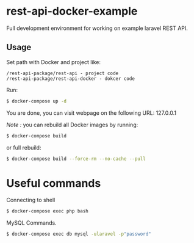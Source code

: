 # rest-api-docker-example

Full development environment for working on example laravel REST API.

## Usage

Set path with Docker and project like:

```
/rest-api-package/rest-api - project code
/rest-api-package/rest-api-docker - dokcer code
```

Run:

```bash
$ docker-compose up -d
```

You are done, you can visit webpage on the following URL: 127.0.0.1

_Note :_ you can rebuild all Docker images by running:

```bash
$ docker-compose build
```

or full rebuild:

```bash
$ docker-compose build --force-rm --no-cache --pull
```

# Useful commands

Connecting to shell

```bash
$ docker-compose exec php bash
```

MySQL Commands.

```bash
$ docker-compose exec db mysql -ularavel -p"password"
```
